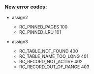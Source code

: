 ### New error codes:
* assign2
  * RC_PINNED_PAGES 100
  * RC_PINNED_LRU 101

* assign3
  * RC_TABLE_NOT_FOUND 400
  * RC_TABLE_NAME_TOO_LONG 401
  * RC_RECORD_NOT_ACTIVE 402
  * RC_RECORD_OUT_OF_RANGE 403

